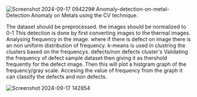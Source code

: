 ![Screenshot 2024-09-17 094229](https://github.com/user-attachments/assets/4872c40e-dd61-4f6c-aaee-442c72199abd)# Anomaly-detection-on-metal-
Detection Anomaly on Metals using the CV technique.


The dataset should be preprocessed. the images should be normalized to 0-1
This detection is done by first converting images  to the thermal images.
Analysing  frequency  in the image. where if there is defect on image there is an non uniform distribution of frequency.
k-means is used in clustring the clusters based on the frequencys. defects/non defects cluster's 
Validating the frequency of defect sample dataset then giving it as thershold frequently for the defect image.
Then this will plot a histgram graph of the frequency/gray scale. Accesing the value of frequency from the graph it can classify the defects and non defects.

![Screenshot 2024-09-17 142854](https://github.com/user-attachments/assets/a30a5cd7-60ab-473e-a315-7d268f5ac300)
